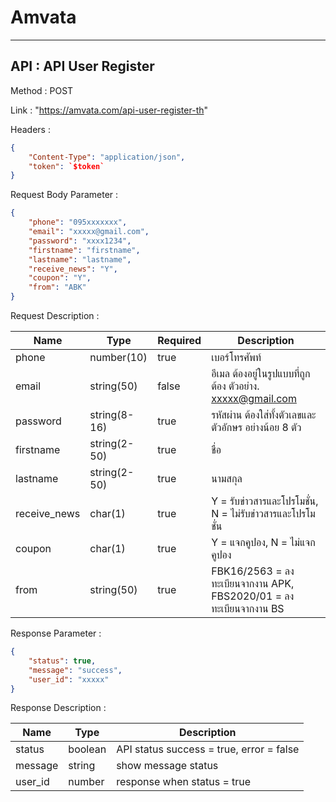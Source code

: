 # Amvata 
***

## API : API User Register
Method : POST

Link : "https://amvata.com/api-user-register-th"

Headers : 
```json
{
    "Content-Type": "application/json",
    "token": `$token`
}
```

Request Body Parameter :
```json
{
    "phone": "095xxxxxxx",
    "email": "xxxxx@gmail.com",
    "password": "xxxx1234",
    "firstname": "firstname",
    "lastname": "lastname",
    "receive_news": "Y",
    "coupon": "Y",
    "from": "ABK"
}
```

Request Description :

| Name  | Type | Required | Description |
|---|---|---|---|
| phone  | number(10)  | true | เบอร์โทรศัพท์ |
| email  | string(50)  | false | อีเมล ต้องอยู่ในรูปแบบที่ถูกต้อง ตัวอย่าง. xxxxx@gmail.com |
| password  | string(8-16)  | true | รหัสผ่าน ต้องใส่ทั้งตัวเลขและตัวอักษร อย่างน้อย 8 ตัว|
| firstname  | string(2-50)  | true | ชื่อ |
| lastname  | string(2-50)  | true | นามสกุล |
| receive_news | char(1)  | true | Y = รับข่าวสารและโปรโมชั่น, N = ไม่รับข่าวสารและโปรโมชั่น |
| coupon | char(1)  | true | Y = แจกคูปอง, N = ไม่แจกคูปอง |
| from | string(50)  | true | FBK16/2563 = ลงทะเบียนจากงาน APK, FBS2020/01 = ลงทะเบียนจากงาน BS |

Response Parameter :
```json
{
    "status": true,
    "message": "success",
    "user_id": "xxxxx"
}
```

Response Description :

| Name  | Type | Description |
|---|---|---|
| status  | boolean | API status success = true, error = false |
| message  | string |  show message status |
| user_id  | number | response when status = true|
